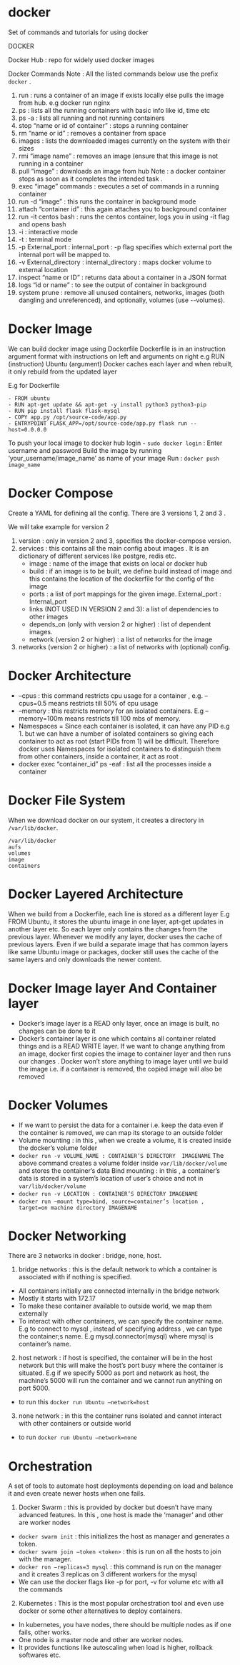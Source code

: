 # docker
Set of commands and tutorials for using docker

DOCKER

Docker Hub : repo for widely used docker images

Docker Commands
Note : All the listed commands below use the prefix `docker` .
1. run : runs a container of an image if exists locally else pulls the image from hub.
         e.g docker run nginx
2. ps : lists all the running containers with basic info like id, time etc
3. ps -a : lists all running and not running containers
4. stop “name or id of container” : stops a running container
5. rm “name or id” : removes a container from space
6. images : lists the downloaded images currently on the system with their sizes
7. rmi “image name” : removes an image (ensure that this image is not running in a container
8. pull “image” : downloads an image from hub
Note : a docker container stops as soon as it completes the intended task .
9. exec “image” commands : executes a set of commands in a running container
10. run -d “image” : this runs the container in background mode
11. attach “container id” : this again attaches you to background container 
12. run -it centos bash : runs the centos container, logs you in using -it flag and opens bash
13. -i : interactive mode
14. -t : terminal mode
15. -p External_port : internal_port : -p flag specifies which external port the internal port will be mapped to. 
16. -v External_directory : internal_directory : maps docker volume to external location
17. inspect “name or ID” : returns data about a container in a JSON format
18. logs “id or name” : to see the output of container in background
19. system prune : remove all unused containers, networks, images (both dangling and unreferenced), and optionally, volumes (use --volumes).


# Docker Image 
We can build docker image using Dockerfile
Dockerfile is in an instruction argument format with instructions on left and arguments on right e.g RUN (instruction)  Ubuntu (argument)
Docker caches each layer and when rebuilt,  it only rebuild from the updated layer

E.g for Dockerfile

```
- FROM ubuntu
- RUN apt-get update && apt-get -y install python3 python3-pip
- RUN pip install flask flask-mysql
- COPY app.py /opt/source-code/app.py
- ENTRYPOINT FLASK_APP=/opt/source-code/app.py flask run --host=0.0.0.0 
```






To push your local image to docker hub
login  - `sudo docker login` : Enter username and password
Build the image by running ‘your_username/image_name’ as name of your image
Run : `docker push image_name`

# Docker Compose
Create a YAML for defining all the config.
There are 3 versions 1, 2 and 3 .  

We will take example for version 2

1. version : only in version 2 and 3, specifies the docker-compose version.
2. services : this contains all the main config about images . It is an dictionary of different services like postgre, redis etc.
   * image : name of the image that exists on local or docker hub 
   * build : if an image is to be built, we define build instead of image and this contains the location of the dockerfile for the config of the image
   * ports : a list of port mappings for the given image. External_port : Internal_port
   * links (NOT USED IN VERSION 2 and 3): a list of dependencies to other images
   * depends_on (only with version 2 or higher) : list of dependent images.
   * network (version 2 or higher) : a list of networks for the image
3. networks (version 2 or higher) : a list of networks with (optional) config.

# Docker Architecture 
* –cpus : this command restricts cpu usage for a container , e.g. –cpus=0.5 means restricts till 50% of cpu usage
* –memory : this restricts memory for an isolated containers. E.g –memory=100m means restricts till 100 mbs of memory.
* Namespaces = Since each container is isolated, it can have any PID e.g 1. but we can have a number of isolated containers so giving each container to act as root (start PIDs from 1) will be difficult. Therefore docker uses Namespaces for isolated containers to distinguish them from other containers, inside a container, it act as root .
* docker exec “container_id” ps -eaf : list all the processes inside a container

# Docker File System
When we download  docker on our system, it creates a directory in `/var/lib/docker`.

```
/var/lib/docker
aufs
volumes
image
containers
```

# Docker Layered Architecture
When we build from a Dockerfile, each line is stored as a different layer
E.g FROM Ubuntu, it stores the ubuntu image in one layer, apt-get updates in another layer etc. So each layer only contains the changes from the previous layer. Whenever we modify any layer, docker uses the cache of previous layers. 
Even if we build a separate image that has common layers like same Ubuntu image or packages, docker still uses the cache of the same layers and only downloads the newer content.

# Docker Image layer And Container layer
* Docker’s image layer is a READ only layer, once an image is built, no changes can be done to it
* Docker’s container layer is one which contains all container related things and is a READ WRITE layer. 
If we want to change anything from an image, docker first copies the image to container layer and then runs our changes .
Docker won’t store anything to image layer until we build the image i.e. if a container is removed, the copied image will also be removed

# Docker Volumes
* If we want to persist the data for a container i.e. keep the data even if the container is removed, we can map its storage to an outside folder
* Volume mounting : in this , when we create a volume, it is created inside the docker’s volume folder
* `docker run -v VOLUME_NAME : CONTAINER’S DIRECTORY  IMAGENAME`
The above command  creates a volume folder inside `var/lib/docker/volume` and stores the container’s data
Bind mounting : in this , a container’s data is stored in a system’s location of user’s choice and not in `var/lib/docker/volume` 
* `docker run -v LOCATION : CONTAINER’S DIRECTORY IMAGENAME`
* `docker run –mount type=bind, source=container’s location , target=on machine directory IMAGENAME `


# Docker Networking
There are 3 networks in docker : bridge, none, host.
1. bridge networks : this is the default network to which a container is associated with if nothing is specified. 
* All containers initially are connected internally in the bridge network
* Mostly it starts with 172.17
* To make these container available to outside world, we map them externally
* To interact with other containers, we can specify the container name. E.g to connect to mysql , instead of specifying address , we can type the container;s name. E.g mysql.connector(mysql) where mysql is container’s name.

2. host network : if host is specified, the container will be in the host network but this will make the host’s port busy where the container is situated. E.g if we specify 5000 as port and network as host, the machine’s 5000 will run the container and we cannot run anything on port 5000.
* to run this `docker run Ubuntu –network=host`
3. none network : in this the container runs isolated and cannot interact with other containers or outside world
* to run `docker run Ubuntu –network=none` 

# Orchestration
A set of tools to automate host deployments depending on load and balance it and even create newer hosts when one fails.


1. Docker Swarm : this is provided by docker but doesn’t have many advanced features. In this , one host is made the ‘manager’ and other are worker nodes
* `docker swarm init` : this initializes the host as manager and generates a token.
* `docker swarm join –token <token>` : this is run on all the hosts to join with the manager.
* `docker run –replicas=3 mysql` : this command is run on the manager and it creates 3 replicas on 3 different workers for the mysql
* We can use the docker flags like -p for port, -v for volume etc with all the commands

2. Kubernetes : This is the most popular orchestration tool and even use docker or some other alternatives to deploy containers.
* In kubernetes, you have nodes, there should be multiple nodes as if one fails, other works.
* One node is a master node and other are worker nodes.
* It provides functions like autoscaling when load is higher, rollback softwares etc.

